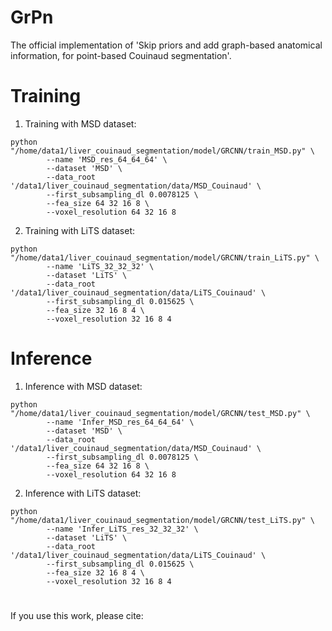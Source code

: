 # GrPn
The official implementation of 'Skip priors and add graph-based anatomical information, for point-based Couinaud segmentation'.

# Training
1. Training with MSD dataset:
```
python "/home/data1/liver_couinaud_segmentation/model/GRCNN/train_MSD.py" \
        --name 'MSD_res_64_64_64' \
        --dataset 'MSD' \
        --data_root '/data1/liver_couinaud_segmentation/data/MSD_Couinaud' \
        --first_subsampling_dl 0.0078125 \
        --fea_size 64 32 16 8 \
        --voxel_resolution 64 32 16 8
```
2. Training with LiTS dataset:
```
python "/home/data1/liver_couinaud_segmentation/model/GRCNN/train_LiTS.py" \
        --name 'LiTS_32_32_32' \
        --dataset 'LiTS' \
        --data_root '/data1/liver_couinaud_segmentation/data/LiTS_Couinaud' \
        --first_subsampling_dl 0.015625 \
        --fea_size 32 16 8 4 \
        --voxel_resolution 32 16 8 4
```

# Inference
1. Inference with MSD dataset:
```
python "/home/data1/liver_couinaud_segmentation/model/GRCNN/test_MSD.py" \
        --name 'Infer_MSD_res_64_64_64' \
        --dataset 'MSD' \
        --data_root '/data1/liver_couinaud_segmentation/data/MSD_Couinaud' \
        --first_subsampling_dl 0.0078125 \
        --fea_size 64 32 16 8 \
        --voxel_resolution 64 32 16 8
```
2. Inference with LiTS dataset:
```
python "/home/data1/liver_couinaud_segmentation/model/GRCNN/test_LiTS.py" \
        --name 'Infer_LiTS_res_32_32_32' \
        --dataset 'LiTS' \
        --data_root '/data1/liver_couinaud_segmentation/data/LiTS_Couinaud' \
        --first_subsampling_dl 0.015625 \
        --fea_size 32 16 8 4 \
        --voxel_resolution 32 16 8 4
```

#
If you use this work, please cite:
```

```

